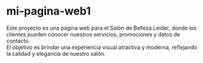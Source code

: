 # mi-pagina-web1
Este proyecto es una página web para el Salón de Belleza Leider, donde los clientes pueden conocer nuestros servicios, promociones y datos de contacto.  
El objetivo es brindar una experiencia visual atractiva y moderna, reflejando la calidad y elegancia de nuestro salón.

